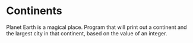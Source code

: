 # Continents
Planet Earth is a magical place. Program that will print out a continent and the largest city in that continent, based on the value of an integer.
